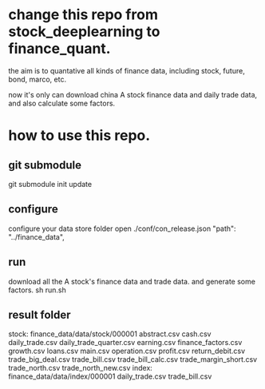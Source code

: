 # change this repo from stock_deeplearning to finance_quant.

the aim is to quantative all kinds of finance data, including stock, future, bond, marco, etc.

now it's only can download china A stock finance data and daily trade data, and also calculate some factors.


# how to use this repo.

## git submodule
git submodule init update

## configure
configure your data store folder
 open ./conf/con_release.json
  "path": "../finance_data", 

## run
download all the A stock's finance data and trade data. and generate some factors.
sh run.sh

## result folder
stock:
finance_data/data/stock/000001
abstract.csv
cash.csv
daily_trade.csv
daily_trade_quarter.csv
earning.csv
finance_factors.csv
growth.csv
loans.csv
main.csv
operation.csv
profit.csv
return_debit.csv
trade_big_deal.csv
trade_bill.csv
trade_bill_calc.csv
trade_margin_short.csv
trade_north.csv
trade_north_new.csv
index:
finance_data/data/index/000001
daily_trade.csv
trade_bill.csv
